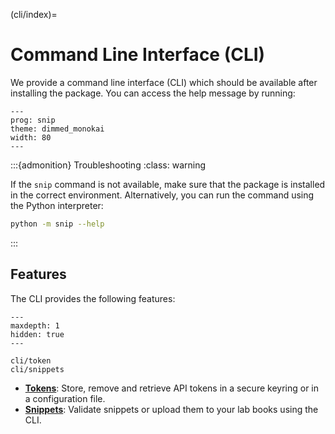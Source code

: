 (cli/index)=
# Command Line Interface (CLI)

We provide a command line interface (CLI) which should be available after installing the package. You can access the help message by running:

```{typer} snip.app
---
prog: snip
theme: dimmed_monokai
width: 80
---
``` 

:::{admonition} Troubleshooting
:class: warning

If the `snip` command is not available, make sure that the package is installed in the correct environment. Alternatively, you can run the command using the Python interpreter:

```bash
python -m snip --help
```
:::

## Features

The CLI provides the following features:

```{toctree}
---
maxdepth: 1
hidden: true
---

cli/token
cli/snippets
```


- **[Tokens](<project:./cli/token.md>)**: Store, remove and retrieve API tokens in a secure keyring or in a configuration file.
- **[Snippets](<project:./cli/snippets.md>)**: Validate snippets or upload them to your lab books using the CLI.




